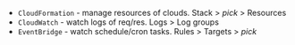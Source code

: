 - `CloudFormation` - manage resources of clouds. Stack > *pick* > Resources
- `CloudWatch` - watch logs of req/res. Logs > Log groups
- `EventBridge` - watch schedule/cron tasks. Rules > Targets > *pick*
